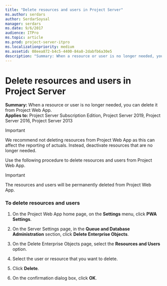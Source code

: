```yaml
---
title: "Delete resources and users in Project Server"
ms.author: serdars
author: SerdarSoysal
manager: serdars
ms.date: 9/6/2017
audience: ITPro
ms.topic: article
ms.prod: project-server-itpro
ms.localizationpriority: medium
ms.assetid: 08eea872-b4c5-4400-84a8-2dabfb6a30e5
description: "Summary: When a resource or user is no longer needed, you can delete it from Project Web App."
---
```


# Delete resources and users in Project Server
 
 **Summary:** When a resource or user is no longer needed, you can delete it from Project Web App.<br/>
**Applies to:** Project Server Subscription Edition, Project Server 2019, Project Server 2016, Project Server 2013
  
> [!IMPORTANT]
> We recommend not deleting resources from Project Web App as this can affect the reporting of actuals. Instead, deactivate resources that are no longer needed. 
  
Use the following procedure to delete resources and users from Project Web App.
  
> [!IMPORTANT]
> The resources and users will be permanently deleted from Project Web App. 
  
### To delete resources and users

1. On the Project Web App home page, on the **Settings** menu, click **PWA Settings**.
    
2. On the Server Settings page, in the **Queue and Database Administration** section, click **Delete Enterprise Objects**.
    
3. On the Delete Enterprise Objects page, select the **Resources and Users** option.
    
4. Select the user or resource that you want to delete.
    
5. Click **Delete**.
    
6. On the confirmation dialog box, click **OK**.
    

